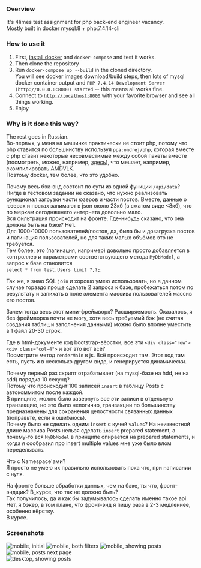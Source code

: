 ### Overview
It's 4limes test assignment for php back-end engineer vacancy.  
Mostly built in docker mysql:8 + php:7.4.14-cli

### How to use it
1. First, [install docker](https://docs.docker.com/get-started/#download-and-install-docker-desktop) and `docker-compose` and test it works.
2. Then clone the repository
3. Run `docker-compose up --build` in the cloned directory.  
You will see docker images download/build steps, then lots of mysql docker container output and 
`PHP 7.4.14 Development Server (http://0.0.0.0:8000) started` -- this means all works fine.
4. Connect to [`http://localhost:8000`](http://localhost:8000/) with your favorite browser
and see all things working.
5. Enjoy

### Why is it done this way?
The rest goes in Russian.  
Во-первых, у меня на машинке практически не стоит php,
потому что php ставится по большинству используя `ppa:ondrej/php`,
которая вместе с php ставит некоторые несовместимые между собой пакеты вместе
(посмотреть, можно, например, [здесь](https://github.com/GPUOpen-Drivers/AMDVLK/issues/159)),
что мешает, например, скомпилировать AMDVLK.  
Поэтому docker, тем более, что это удобно.  

Почему весь бэк-энд состоит по сути из одной функции `/api/data`?  
Нигде в тестовом задании не сказано, что нужно реализовать функционал загрузки части юзеров и части постов.
Вместе, данные о юзерах и постах занимают в json около 23кб (в сжатом виде <8кб),
что по меркам сегодняшнего интернета довольно мало.  
Вся фильтрация происходит на фронте. Где-нибудь сказано, что она должна быть на бэке? Нет.  
Для 1000-10000 пользователей/постов, да, была бы и дозагрузка постов и пагинация пользователей,
но для таких малых объёмов это не требуется.  
Тем более, это (пагинация, например) довольно просто добавляется в контроллер
и параметрами соответствующего метода `MyDbModel`, а запрос к базе становится  
`select * from test.Users limit ?,?;`.  

Так же, я знаю SQL `join` и хорошо умею использовать,
но в данном случае гораздо проще сделать 2 запроса к базе,
пробежаться потом по результату и запихать в поле элемента массива пользователей массив его постов.  

Зачем тогда весь этот мини-фреймворк? Расширяемость. Оказалось, я без фреймворка почти не могу, хотя весь требуемый бэк
(не считая создания таблиц и заполнения данными) можно было вполне уместить в 1 файл 20-30 строк.  

Где в html-документе код bootstrap-вёрстки, все эти `<div class="row"><div class="col-4">` и вот это вот всё?  
Посмотрите метод `renderMain` в js. Всё происходит там. 
Этот код там есть, пусть и в несколько другом виде, и генерируется динамически.

Почему первый раз скрипт отрабатывает (на mysql-базе на hdd, не на sdd) порядка 10 секунд?  
Потому что происходит 100 записей `insert` в таблицу Posts с автокоммитом после каждой.  
В принципе, можно было завернуть все эти записи в отдельную транзакцию, но это было нелогично,
транзакции по большинству предназначены для сохранения целостности связанных данных (поправьте, если я ошибаюсь).  
Почему было не сделать одним `insert` с кучей `values`? 
На неизвестной длине массива Posts нельзя сделать `insert` prepared statement, а почему-то вся `MyDbModel` в принципе
опирается на prepared statements, и когда я сообразил про insert multiple values мне уже было влом переделывать.

Что с Namespace'ами?  
Я просто не умею их правильно использовать пока что, при написании с нуля.

На фронте больше обработки данных, чем на бэке, ты что, фронт-эндщик? В_курсе, что так не должно быть?  
Так получилось, да и как бы задумывалось сделать именно такое api. 
Нет, я бэкер, в том плане, что фронт-энд я пишу раза в 2-3 медленнее, особенно вёрстку.  
В курсе.

### Screenshots
![mobile, initial](https://i.imgur.com/wMZajmU.png) 
![mobile, both filters](https://i.imgur.com/I83ELY7.png)
![mobile, showing posts](https://i.imgur.com/QFEF9Dl.png) 
![mobile, posts next page](https://i.imgur.com/HS5rJVh.png)  
![desktop, showing posts](https://i.imgur.com/RO37Ept.png)
